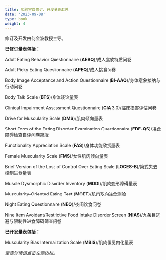 ```yaml
---
title: 实验室自修订、开发量表汇总
date: '2023-09-08'
type: book
weight: 4
---
```


修订及开发由何金波教授主导。

<!--more-->

**已修订量表包括：**

Adult Eating Behavior Questionnaire (**AEBQ**)/成人食欲特质问卷

Adult Picky Eating Questionnaire (**APEQ**)/成人挑食问卷

Body Image Acceptance and Action Questionnaire (**BI-AAQ**)/身体意象接纳与行动问卷

Body Talk Scale (**BTS**)/身体谈论量表

Clinical Impairment Assessment Questionnaire (**CIA** 3.0)/临床损害评估问卷

Drive for Muscularity Scale (**DMS**)/肌肉倾向量表

Short Form of the Eating Disorder Examination Questionnaire (**EDE-QS**)/进食障碍检查自评问卷简版

Functionality Appreciation Scale (**FAS**)/身体功能欣赏量表

Female Muscularity Scale (**FMS**)/女性肌肉倾向量表

Brief Version of the Loss of Control Over Eating Scale (**LOCES-B**)/简式失去控制进食量表

Muscle Dysmorphic Disorder Inventory (**MDDI**)/肌肉变形障碍量表

Muscularity-Oriented Eating Test (**MOET**)/肌肉取向进食测验

Night Eating Questionnaire (**NEQ**)/夜间饮食问卷

Nine Item Avoidant/Restrictive Food Intake Disorder Screen (**NIAS**)/九条目逃避与限制性进食障碍筛查问卷

**已开发量表包括：**

Muscularity Bias Internalization Scale (**MBIS**)/肌肉偏见内化量表


*量表详情请点击左侧边栏。*
